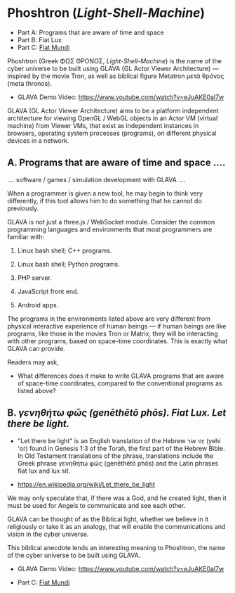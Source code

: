 # Phoshtron (_Light-Shell-Machine_)

- Part A: Programs that are aware of time and space
- Part B: Fiat Lux
- Part C: [Fiat Mundi](https://github.com/udexon/Phoshtron/blob/main/Part_C_Fiat_Mundi.md)

Phoshtron (Greek ΦΩΣ ΘΡΟΝΟΣ, _Light-Shell-Machine_) is the name of the cyber universe to be built using GLAVA (GL Actor Viewer Architecture) &mdash; inspired by the movie Tron, as well as biblical figure Metatron μετὰ θρóνος (meta thronos).

- GLAVA Demo Video: https://www.youtube.com/watch?v=eJuAKE0al7w

GLAVA (GL Actor Viewer Architecture) aims to be a platform independent architecture for viewing OpenGL / WebGL objects in an Actor VM (virtual machine) from Viewer VMs, that exist as independent instances in browsers, operating system processes (programs), on different physical devices in a network.


## A. Programs that are aware of time and space ....

.... software / games / simulation development with GLAVA ....

When a programmer is given a new tool, he may begin to think very differently, if this tool allows him to do something that he cannot do previously.

GLAVA is not just a three.js / WebSocket module. Consider the common programming languages and environments that most programmers are familiar with:

1. Linux bash shell; C++ programs.

2. Linux bash shell; Python programs.

3. PHP server.

4. JavaScript front end.

5. Android apps.

The programs in the environments listed above are very different from physical interactive experience of human beings &mdash; if human beings are like programs, like those in the movies Tron or Matrix, they will be interacting with other programs, based on space-time coordinates. This is exactly what GLAVA can provide.

Readers may ask,

- What differences does it make to write GLAVA programs that are aware of space-time coordinates, compared to the conventional programs as listed above?


## B. _γενηθήτω φῶς (genēthētō phōs). Fiat Lux. Let there be light._

- "Let there be light" is an English translation of the Hebrew יְהִי אוֹר‎ (yehi 'or) found in Genesis 1:3 of the Torah, the first part of the Hebrew Bible. In Old Testament translations of the phrase, translations include the Greek phrase γενηθήτω φῶς (genēthētō phōs) and the Latin phrases fiat lux and lux sit.

- https://en.wikipedia.org/wiki/Let_there_be_light


We may only speculate that, if there was a God, and he created light, then it must be used for Angels to communicate and see each other.

GLAVA can be thought of as the Biblical light, whether we believe in it religiously or take it as an analogy, that will enable the communications and vision in the cyber universe.

This biblical anecdote lends an interesting meaning to Phoshtron, the name of the cyber universe to be built using GLAVA.

- GLAVA Demo Video: https://www.youtube.com/watch?v=eJuAKE0al7w

- Part C: [Fiat Mundi](https://github.com/udexon/Phoshtron/blob/main/Part_C_Fiat_Mundi.md)
